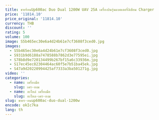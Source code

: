 ```yaml
---
title: ขายร้อนUp600ac Duo Dual 1200W UAV 25A เครื่องบินรุ่นแบตเตอรี่ลิเธียม Charger
price: '11814.10'
price_original: '11814.10'
currency: THB
discount: ''
rating: 5
volume: 100
image: S5b465ec30e6a4d24b61e7cf3608f3ced0.jpg
images:
  - S5b465ec30e6a4d24b61e7cf3608f3ced0.jpg
  - S931b9d6188a7478588b7862d3e77595ei.jpg
  - S78b8d9e720134499b267bf15a6c33936m.jpg
  - S17ec45ec82304464ac60f5e7b51ba45ek.jpg
  - S47a9d20220994425af7333a3ba501271g.jpg
video: ''
categories:
  - name: เครื่องมือ
    slug: เคร-องม
  - name: อะไหล่ เครื่องมือ
    slug: อะไหล-เคร-องม
slug: ขายร-อนup600ac-duo-dual-1200w
encode: okIc7ka
lang: th
---
```

  